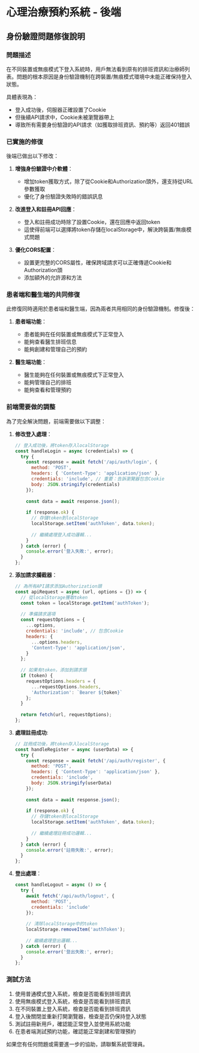 # 心理治療預約系統 - 後端

## 身份驗證問題修復說明

### 問題描述

在不同裝置或無痕模式下登入系統時，用戶無法看到原有的排班資訊和治療師列表。問題的根本原因是身份驗證機制在跨裝置/無痕模式環境中未能正確保持登入狀態。

具體表現為：
- 登入成功後，伺服器正確設置了Cookie
- 但後續API請求中，Cookie未被瀏覽器帶上
- 導致所有需要身份驗證的API請求（如獲取排班資訊、預約等）返回401錯誤

### 已實施的修復

後端已做出以下修改：

1. **增強身份驗證中介軟體**：
   - 增加token獲取方式，除了從Cookie和Authorization頭外，還支持從URL參數獲取
   - 優化了身份驗證失敗時的錯誤訊息

2. **改進登入和註冊API回應**：
   - 登入和註冊成功時除了設置Cookie，還在回應中返回token
   - 這使得前端可以選擇將token存儲在localStorage中，解決跨裝置/無痕模式問題

3. **優化CORS配置**：
   - 設置更完整的CORS屬性，確保跨域請求可以正確傳遞Cookie和Authorization頭
   - 添加額外的允許源和方法

### 患者端和醫生端的共同修復

此修復同時適用於患者端和醫生端，因為兩者共用相同的身份驗證機制。修復後：

1. **患者端功能**：
   - 患者能夠在任何裝置或無痕模式下正常登入
   - 能夠查看醫生排班信息
   - 能夠創建和管理自己的預約

2. **醫生端功能**：
   - 醫生能夠在任何裝置或無痕模式下正常登入
   - 能夠管理自己的排班
   - 能夠查看和管理預約

### 前端需要做的調整

為了完全解決問題，前端需要做以下調整：

1. **修改登入處理**：
   ```javascript
   // 登入成功後，將token存入localStorage
   const handleLogin = async (credentials) => {
     try {
       const response = await fetch('/api/auth/login', {
         method: 'POST',
         headers: { 'Content-Type': 'application/json' },
         credentials: 'include', // 重要：告訴瀏覽器包含Cookie
         body: JSON.stringify(credentials)
       });
       
       const data = await response.json();
       
       if (response.ok) {
         // 存儲token到localStorage
         localStorage.setItem('authToken', data.token);
         
         // 繼續處理登入成功邏輯...
       }
     } catch (error) {
       console.error('登入失敗:', error);
     }
   };
   ```

2. **添加請求攔截器**：
   ```javascript
   // 為所有API請求添加Authorization頭
   const apiRequest = async (url, options = {}) => {
     // 從localStorage獲取token
     const token = localStorage.getItem('authToken');
     
     // 準備請求選項
     const requestOptions = {
       ...options,
       credentials: 'include', // 包含Cookie
       headers: {
         ...options.headers,
         'Content-Type': 'application/json',
       }
     };
     
     // 如果有token，添加到請求頭
     if (token) {
       requestOptions.headers = {
         ...requestOptions.headers,
         'Authorization': `Bearer ${token}`
       };
     }
     
     return fetch(url, requestOptions);
   };
   ```

3. **處理註冊成功**:
   ```javascript
   // 註冊成功後，將token存入localStorage
   const handleRegister = async (userData) => {
     try {
       const response = await fetch('/api/auth/register', {
         method: 'POST',
         headers: { 'Content-Type': 'application/json' },
         credentials: 'include',
         body: JSON.stringify(userData)
       });
       
       const data = await response.json();
       
       if (response.ok) {
         // 存儲token到localStorage
         localStorage.setItem('authToken', data.token);
         
         // 繼續處理註冊成功邏輯...
       }
     } catch (error) {
       console.error('註冊失敗:', error);
     }
   };
   ```

4. **登出處理**：
   ```javascript
   const handleLogout = async () => {
     try {
       await fetch('/api/auth/logout', {
         method: 'POST',
         credentials: 'include'
       });
       
       // 清除localStorage中的token
       localStorage.removeItem('authToken');
       
       // 繼續處理登出邏輯...
     } catch (error) {
       console.error('登出失敗:', error);
     }
   };
   ```

### 測試方法

1. 使用普通模式登入系統，檢查是否能看到排班資訊
2. 使用無痕模式登入系統，檢查是否能看到排班資訊
3. 在不同裝置上登入系統，檢查是否能看到排班資訊
4. 登入後關閉並重新打開瀏覽器，檢查是否仍保持登入狀態
5. 測試註冊新用戶，確認能正常登入並使用系統功能
6. 在患者端測試預約功能，確認能正常創建和管理預約

如果您有任何問題或需要進一步的協助，請聯繫系統管理員。 